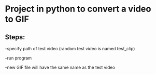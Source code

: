 # Project in python to convert a video to GIF

## Steps:
  -specify path of test video (random test video is named test_clip)
  
  -run program
  
  -new GIF file will have the same name as the test video
